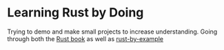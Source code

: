 # Learning Rust by Doing
Trying to demo and make small projects to increase understanding.
Going through both the [Rust book](https://doc.rust-lang.org/book/) as well as [rust-by-example](https://doc.rust-lang.org/rust-by-example/index.html)
